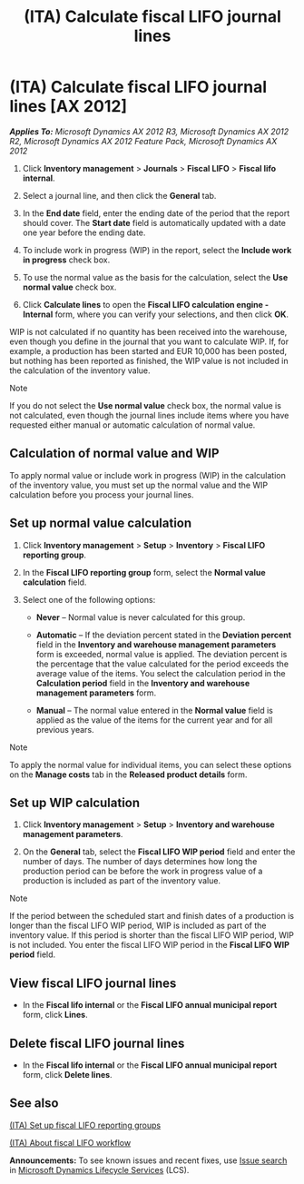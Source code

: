 ﻿---
title: (ITA) Calculate fiscal LIFO journal lines
TOCTitle: (ITA) Calculate fiscal LIFO journal lines
ms:assetid: 254ad970-adaf-4205-b4d8-0a1f98e365ab
ms:mtpsurl: https://technet.microsoft.com/en-us/library/Aa496817(v=AX.60)
ms:contentKeyID: 36056192
ms.date: 04/18/2014
mtps_version: v=AX.60
f1_keywords:
- calculate fiscal LIFO
- fiscal LIFO
---

# (ITA) Calculate fiscal LIFO journal lines [AX 2012]


_**Applies To:** Microsoft Dynamics AX 2012 R3, Microsoft Dynamics AX 2012 R2, Microsoft Dynamics AX 2012 Feature Pack, Microsoft Dynamics AX 2012_

1.  Click **Inventory management** \> **Journals** \> **Fiscal LIFO** \> **Fiscal lifo internal**.

2.  Select a journal line, and then click the **General** tab.

3.  In the **End date** field, enter the ending date of the period that the report should cover. The **Start date** field is automatically updated with a date one year before the ending date.

4.  To include work in progress (WIP) in the report, select the **Include work in progress** check box.

5.  To use the normal value as the basis for the calculation, select the **Use normal value** check box.

6.  Click **Calculate lines** to open the **Fiscal LIFO calculation engine - Internal** form, where you can verify your selections, and then click **OK**.

WIP is not calculated if no quantity has been received into the warehouse, even though you define in the journal that you want to calculate WIP. If, for example, a production has been started and EUR 10,000 has been posted, but nothing has been reported as finished, the WIP value is not included in the calculation of the inventory value.


> [!NOTE]
> <P>If you do not select the <STRONG>Use normal value</STRONG> check box, the normal value is not calculated, even though the journal lines include items where you have requested either manual or automatic calculation of normal value.</P>



## Calculation of normal value and WIP

To apply normal value or include work in progress (WIP) in the calculation of the inventory value, you must set up the normal value and the WIP calculation before you process your journal lines.

## Set up normal value calculation

1.  Click **Inventory management** \> **Setup** \> **Inventory** \> **Fiscal LIFO reporting group**.

2.  In the **Fiscal LIFO reporting group** form, select the **Normal value calculation** field.

3.  Select one of the following options:
    
      - **Never** – Normal value is never calculated for this group.
    
      - **Automatic** – If the deviation percent stated in the **Deviation percent** field in the **Inventory and warehouse management parameters** form is exceeded, normal value is applied. The deviation percent is the percentage that the value calculated for the period exceeds the average value of the items. You select the calculation period in the **Calculation period** field in the **Inventory and warehouse management parameters** form.
    
      - **Manual** – The normal value entered in the **Normal value** field is applied as the value of the items for the current year and for all previous years.


> [!NOTE]
> <P>To apply the normal value for individual items, you can select these options on the <STRONG>Manage costs</STRONG> tab in the <STRONG>Released product details</STRONG> form.</P>



## Set up WIP calculation

1.  Click **Inventory management** \> **Setup** \> **Inventory and warehouse management parameters**.

2.  On the **General** tab, select the **Fiscal LIFO WIP period** field and enter the number of days. The number of days determines how long the production period can be before the work in progress value of a production is included as part of the inventory value.


> [!NOTE]
> <P>If the period between the scheduled start and finish dates of a production is longer than the fiscal LIFO WIP period, WIP is included as part of the inventory value. If this period is shorter than the fiscal LIFO WIP period, WIP is not included. You enter the fiscal LIFO WIP period in the <STRONG>Fiscal LIFO WIP period</STRONG> field.</P>



## View fiscal LIFO journal lines

  - In the **Fiscal lifo internal** or the **Fiscal LIFO annual municipal report** form, click **Lines**.

## Delete fiscal LIFO journal lines

  - In the **Fiscal lifo internal** or the **Fiscal LIFO annual municipal report** form, click **Delete lines**.

## See also

[(ITA) Set up fiscal LIFO reporting groups](ita-set-up-fiscal-lifo-reporting-groups.md)

[(ITA) About fiscal LIFO workflow](ita-about-fiscal-lifo-workflow.md)

  
**Announcements:** To see known issues and recent fixes, use [Issue search](http://go.microsoft.com/fwlink/?linkid=389258) in [Microsoft Dynamics Lifecycle Services](http://go.microsoft.com/fwlink/?linkid=306505) (LCS).

